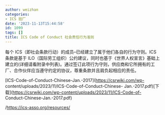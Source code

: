 ```yaml
---
author: weizhan
categories:
- ICS 验厂
date: '2023-11-13T15:44:58'
id: 1099
tags: []
title: ICS Code of Conduct 社会责任行为准则
---
```


每个 ICS（即社会条款行动）的成员–已经建立了属于他们各自的行为守则。ICS 条款是基于
ILO（国际劳工组织）公约建议，同时也基于《世界人权宣言》基础上建立的(详细请看附录中列表)。通过签订此项行为守则，供应商和它所拥有的工厂、合作伙伴应当遵守约定的协议，尊重条款并且肩负起相应的责任。

[ICS-Code-of-Conduct-Chinese-Jan.-2017](https://csrwiki.com/wp-
content/uploads/2023/11/ICS-Code-of-Conduct-Chinese-
Jan.-2017.pdf)[下载](https://csrwiki.com/wp-content/uploads/2023/11/ICS-Code-of-
Conduct-Chinese-Jan.-2017.pdf)

/https://ics-asso.org/resources/

